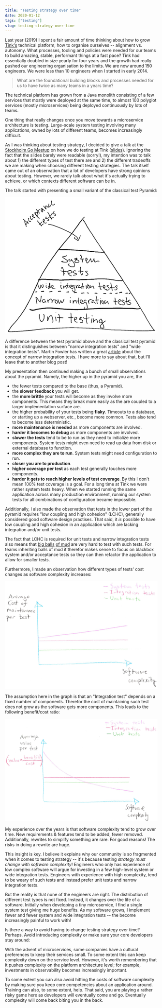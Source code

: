 ```yaml
---
title: "Testing strategy over time"
date: 2020-01-12
tags: ["testing"]
slug: testing-strategy-over-time
---
```

Last year (2019) I spent a fair amount of time thinking about how to grow
[Tink's](https://www.tinkapp.com) technical platform; how to organise ourselves
-- alignment vs. autonomy.  What processes, tooling and policies were needed
for our teams to build amazing, stable, performant things at a fast pace? Tink
had essentially doubled in size yearly for four years and the growth had really
pushed our engineering organisation to the limits. We are now around 150
engineers. We were less than 10 engineers when I started in early 2014.

> What are the foundational building blocks and processes needed for us to have
> twice as many teams in a years time?

The technical platform has grown from a Java monolith consisting of a few
services that mostly were deployed at the same time, to almost 100 polyglot
services (mostly microservices) being deployed continuously by lots of teams.

One thing that really changes once you move towards a microservice architecture
is testing. Large-scale system testing involving many applications, owned by lots of
different teams, becomes increasingly difficult.

As I was thinking about testing strategy, I decided to give a talk at the
[Stockholm Go Meetup](https://www.meetup.com/Go-Stockholm/events/260663183/) on
how we do testing at Tink ([slides](testing-at-tink.pdf)).  Ignoring the fact
that the slides barely were readable (sorry!), my intention was to talk about 1)
the different types of test there are and 2) the different tradeoffs we are
making when choosing different testing strategies. The talk itself came out of
an observation that a lot of developers have strong opinions about testing.
However, we rarely talk about what it's actually trying to achieve, or which
contexts different software can be in.

The talk started with presenting a small variant of the classical test
Pyramid:

[![The Test Pyramid](pyramid.png)](pyramid.png)

A difference between the test pyramid above and the classical test pyramid is
that it distinguishes between "narrow integration tests" and "wide integration
tests". Martin Fowler has written a great
[article](https://martinfowler.com/bliki/IntegrationTest.html) about the
concept of narrow integration tests. I have more to say about that, but I'll
leave that to another blog post!

My presentation then continued making a bunch of small observations about the
pyramid. Namely, the higher up in the pyramid you are, the

 * the fewer tests compared to the base (thus, a Pyramid).
 * the **slower feedback** you will get.
 * the **more brittle** your tests will become as they involve more components.
   This means they break more easily as the are coupled to a larger
   implementation surface are.
 * the higher probability of your tests being **flaky**. Timeouts to a
   database, or starting up a webserver, etc., become more common. Tests also
   tend to become less deterministic.
 * **more maintenance is needed** as more components are involved.
 * **harder it becomes to debug** as more components are involved.
 * **slower the tests** tend to be to run as they need to initialize more
   components. System tests might even need to read up data from disk or
   external database to function.
 * **more complex they are to run**. System tests might need configuration to
   run.
 * **closer you are to production**.
 * **higher coverage per test** as each test generally touches more components.
 * **harder it gets to reach higher levels of test coverage**. By this I don't
   mean 100% test coverage is a goal. For a long time at Tink we were rather
   system tests heavy. When we started running the same application across many
   production environment, running our system tests for all combinations of
   configuration became impossible.

Additionally, I also made the observation that tests in the lower part of the
pyramid requires "low coupling and high cohesion" (LCHC), generally considered good
software design practises. That said, it _is_ possible to have low coupling and
high cohesion in an application which are lacking integration and/or unit tests.

The fact that LCHC is required for unit tests and narrow integration tests also
means that [big balls](http://www.laputan.org/mud/) [of
mud](https://en.wikipedia.org/wiki/Big_ball_of_mud) are very hard to test with
such tests. For teams inheriting balls of mud it therefor makes sense to focus
on blackbox system and/or acceptance tests so they can then refactor the
application to allow for smaller tests.

Furthermore, I made an observation how different types of tests' cost changes
as software complexity increases:

[![Cost of maintaining system and wide integration tests increases with software complexity. Narrow integration and unit tests do not.](testing-costs.png)](testing-costs.png)

The assumption here in the graph is that an "Integration test" depends on a
fixed number of components. Therefor the cost of maintaining such test does not
grow as the software gets more components. This leads to the following benefit/cost
ratio:

[![Value of different types of tests as software complexity increase. The benefit/cost ratio of system and wide integration tests is decreased with increased software complexity. Narrow integration and unit tests do not.](testing-value.png)](testing-value.png)

My experience over the years is that software complexity tend to grow over
time. New requirements & features tend to be added, fewer removed.
Additionally, rewrites to simplify something are rare. For good reasons! The
risks in doing a rewrite are huge.

This insight is key. I believe it explains why our community is so fragmented
when it comes to testing strategy -- it's because testing _strategy must change
with software complexity_! Engineers who only has experience of low complex
software will argue for investing in a few high-level system or wide integration
tests. Engineers with experience with high complexity, tend to be weary of
such tests and instead prefer unit tests and narrow integration tests.

But the reality is that none of the engineers are right. The distribution of
different test types is not fixed. Instead, it changes over the life of a
software. Initially when developing a tiny microservice, I find a single system
test giving me huge benefits. As my software grows, I implement fewer and fewer
system and wide integration tests -- the become increasingly painful to work
with!

Is there a way to avoid having to change testing strategy over time? Perhaps.
Avoid introducing complexity or make sure your core developers stay around:

With the advent of microservices, some companies have a cultural preferences to
keep their services small. To some extent this can keep complexity down on the
service level. However, it's worth remembering that it pushes complexity on the
platform architecture level; for example, investments in observability becomes
increasingly important.

To some extent you can also avoid hitting the costs of software complexity by
making sure you keep core competencies about an application around. Training
can also, to some extent, help. That said, you are playing a rather risky game
here as developers will eventually come and go. Eventually complexity will come
back biting you in the back.
